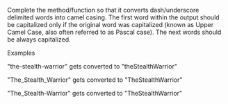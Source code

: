 Complete the method/function so that it converts dash/underscore delimited words into camel casing. The first word within the output should be capitalized only if the original word was capitalized (known as Upper Camel Case, also often referred to as Pascal case). The next words should be always capitalized.<br>

Examples<br>

"the-stealth-warrior" gets converted to "theStealthWarrior"<br>

"The_Stealth_Warrior" gets converted to "TheStealthWarrior"<br>

"The_Stealth-Warrior" gets converted to "TheStealthWarrior"
